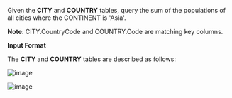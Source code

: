 Given the **CITY** and **COUNTRY** tables, query the sum of the populations of all cities where the CONTINENT is 'Asia'.

**Note**: CITY.CountryCode and COUNTRY.Code are matching key columns.

**Input Format**

The **CITY** and **COUNTRY** tables are described as follows:

![image](https://s3.amazonaws.com/hr-challenge-images/8137/1449729804-f21d187d0f-CITY.jpg)

![image](https://s3.amazonaws.com/hr-challenge-images/8342/1449769013-e54ce90480-Country.jpg)



